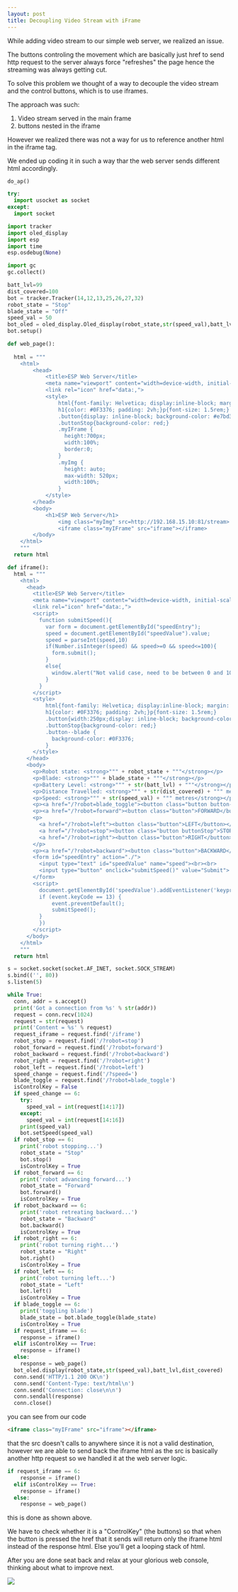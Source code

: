 ```yaml
---
layout: post
title: Decoupling Video Stream with iFrame
---
```


While adding video stream to our simple web server, we realized an issue. 

The buttons controling the movement which are basically just href to send http request to the server always force "refreshes" the page hence the streaming was always getting cut.

To solve this problem we thought of a way to decouple the video stream and the control buttons, which is to use iframes.

The approach was such:

1. Video stream served in the main frame
2. buttons nested in the iframe

However we realized there was not a way for us to reference another html in the iframe tag.

We ended up coding it in such a way thar the web server sends different html accordingly.

```python
do_ap()

try:
  import usocket as socket
except:
  import socket

import tracker
import oled_display
import esp
import time
esp.osdebug(None)

import gc
gc.collect()

batt_lvl=99
dist_covered=100
bot = tracker.Tracker(14,12,13,25,26,27,32)
robot_state = "Stop"
blade_state = "Off"
speed_val = 50
bot_oled = oled_display.Oled_display(robot_state,str(speed_val),batt_lvl,dist_covered);
bot.setup()

def web_page():
  
  html = """
    <html>
        <head> 
            <title>ESP Web Server</title>
            <meta name="viewport" content="width=device-width, initial-scale=1">
            <link rel="icon" href="data:,"> 
            <style>
                html{font-family: Helvetica; display:inline-block; margin: 0px auto; text-align: center;}
                h1{color: #0F3376; padding: 2vh;}p{font-size: 1.5rem;}
                .button{display: inline-block; background-color: #e7bd3b; border: none; border-radius: 4px; color: white;  padding: 16px 40px; text-decoration: none; font-size: 30px; margin: 2px; cursor: pointer;}
                .buttonStop{background-color: red;}
                .myIFrame {
                  height:700px;
                  width:100%;
                  border:0;
                }
                .myImg {
                  height: auto;
                  max-width: 520px;
                  width:100%;
                }
            </style>
        </head>
        <body> 
            <h1>ESP Web Server</h1> 
                <img class="myImg" src=http://192.168.15.10:81/stream>
                <iframe class="myIFrame" src="iframe"></iframe>
        </body>
    </html>
    """
  return html

def iframe():
  html = """
    <html>
      <head>
        <title>ESP Web Server</title>
        <meta name="viewport" content="width=device-width, initial-scale=1">
        <link rel="icon" href="data:,"> 
        <script>
          function submitSpeed(){
            var form = document.getElementById("speedEntry");
            speed = document.getElementById("speedValue").value;
            speed = parseInt(speed,10)
            if(Number.isInteger(speed) && speed>=0 && speed<=100){
              form.submit();
            }
            else{
              window.alert("Not valid case, need to be between 0 and 100")
            }
          }
        </script>
        <style>
            html{font-family: Helvetica; display:inline-block; margin: 0px auto; text-align: center;}
            h1{color: #0F3376; padding: 2vh;}p{font-size: 1.5rem;}
            .button{width:250px;display: inline-block; background-color: #e7bd3b; border: none; border-radius: 4px; color: white;  padding: 16px 40px; text-decoration: none; font-size: 30px; margin: 2px; cursor: pointer;}
            .buttonStop{background-color: red;}
            .button--blade {
              background-color: #0F3376;
            }
        </style>
      </head>
      <body>
        <p>Robot state: <strong>""" + robot_state + """</strong></p>
        <p>Blade: <strong>""" + blade_state + """</strong></p>
        <p>Battery Level: <strong>""" + str(batt_lvl) + """</strong></p>
        <p>Distance Travelled: <strong>""" + str(dist_covered) + """ metres</strong></p>
        <p>Speed: <strong>""" + str(speed_val) + """ metres</strong></p>
        <p><a href="/?robot=blade_toggle"><button class="button button--blade">Blade</button></a></p>
        <p><a href="/?robot=forward"><button class="button">FORWARD</button></a></p>
        <p>
          <a href="/?robot=left"><button class="button">LEFT</button></a>
          <a href="/?robot=stop"><button class="button buttonStop">STOP</button></a>
          <a href="/?robot=right"><button class="button">RIGHT</button></a>
        </p>
        <p><a href="/?robot=backward"><button class="button">BACKWARD</button></a></p>
        <form id="speedEntry" action="./">
          <input type="text" id="speedValue" name="speed"><br><br>
          <input type="button" onclick="submitSpeed()" value="Submit">
        </form>
        <script>
          document.getElementById('speedValue').addEventListener('keypress', function(event) {
          if (event.keyCode == 13) {
              event.preventDefault();
              submitSpeed();
          }
          })
        </script>
      </body>
    </html>
    """
  return html

s = socket.socket(socket.AF_INET, socket.SOCK_STREAM)
s.bind(('', 80))         
s.listen(5)

while True:
  conn, addr = s.accept()
  print('Got a connection from %s' % str(addr))
  request = conn.recv(1024)
  request = str(request)
  print('Content = %s' % request)
  request_iframe = request.find('/iframe')
  robot_stop = request.find('/?robot=stop')
  robot_forward = request.find('/?robot=forward')
  robot_backward = request.find('/?robot=backward')
  robot_right = request.find('/?robot=right')
  robot_left = request.find('/?robot=left')
  speed_change = request.find('/?speed=')
  blade_toggle = request.find('/?robot=blade_toggle')
  isControlKey = False
  if speed_change == 6:
    try:
      speed_val = int(request[14:17])
    except:
      speed_val = int(request[14:16])
    print(speed_val)
    bot.setSpeed(speed_val)
  if robot_stop == 6:
    print('robot stopping...')
    robot_state = "Stop"
    bot.stop()
    isControlKey = True
  if robot_forward == 6:
    print('robot advancing forward...')
    robot_state = "Forward"
    bot.forward()
    isControlKey = True
  if robot_backward == 6:
    print('robot retreating backward...')
    robot_state = "Backward"
    bot.backward()
    isControlKey = True
  if robot_right == 6:
    print('robot turning right...')
    robot_state = "Right"
    bot.right()
    isControlKey = True
  if robot_left == 6:
    print('robot turning left...')
    robot_state = "Left"
    bot.left()
    isControlKey = True
  if blade_toggle == 6:
    print('toggling blade')
    blade_state = bot.blade_toggle(blade_state)
    isControlKey = True
  if request_iframe == 6:
    response = iframe()
  elif isControlKey == True:
    response = iframe()
  else:
    response = web_page()
  bot_oled.display(robot_state,str(speed_val),batt_lvl,dist_covered)
  conn.send('HTTP/1.1 200 OK\n')
  conn.send('Content-Type: text/html\n')
  conn.send('Connection: close\n\n')
  conn.sendall(response)
  conn.close()
```

you can see from our code 

```html
<iframe class="myIFrame" src="iframe"></iframe>
```

that the src doesn't calls to anywhere since it is not a valid destination, however we are able to send back the iframe html as the src is basically another http request so we handled it at the web server logic.

```python
if request_iframe == 6:
    response = iframe()
  elif isControlKey == True:
    response = iframe()
  else:
    response = web_page()
```

this is done as shown above.

We have to check whether it is a "ControlKey" (the buttons) so that when the button is pressed the href that it sends will return only the iframe html instead of the response html. Else you'll get a looping stack of html.

After you are done seat back and relax at your glorious web console, thinking about what to improve next.

![](../images/webconsole.jpeg)